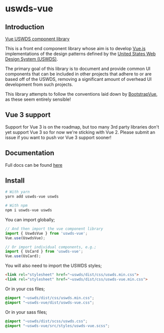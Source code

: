 # uswds-vue

## Introduction

[Vue USWDS component library](https://usds.github.io/uswds-vue/)

This is a front end component library whose aim is to develop [Vue.js](https://vuejs.org/) implementations of the design patterns defined by the [United States Web Design System (USWDS)](https://designsystem.digital.gov/). 

The primary goal of this library is to document and provide common UI components that can be included in other projects that adhere to or are based off of the USWDS, removing a significant amount of overhead UI development from such projects.

This library attempts to follow the conventions laid down by [BootstrapVue](https://bootstrap-vue.org/), as these seem entirely sensible!

## Vue 3 support

Support for Vue 3 is on the roadmap, but too many 3rd party libraries don't yet support Vue 3 so for now we're sticking with Vue 2. Please submit an issue if you want to push vor Vue 3 support sooner!

## Documentation

Full docs can be found [here](https://usds.github.io/uswds-vue/)

## Install

``` bash
# With yarn
yarn add uswds-vue uswds

# With npm
npm i uswds-vue uswds
```

You can import globally;

```js
// And then import the vue component library
import { UswdsVue } from 'uswds-vue';
Vue.use(UswdsVue);

// Or import individual components, e.g.;
import { UsCard } from 'uswds-vue';
Vue.use(UsCard);
```

You will also need to import the USWDS styles;

```html
<link rel="stylesheet" href="~uswds/dist/css/uswds.min.css">
<link rel="stylesheet" href="~uswds/dist/css/uswds-vue.min.css">
```

Or in your css files;

```css
@import "~uswds/dist/css/uswds.min.css";
@import "~uswds-vue/dist/uswds-vue.css";
```

Or in your sass files;

```scss
@import "~uswds/dist/scss/uswds.css";
@import "~uswds-vue/src/styles/uswds-vue.scss";
```

